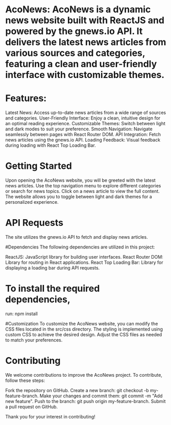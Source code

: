 # AcoNews: AcoNews is a dynamic news website built with ReactJS and powered by the gnews.io API. It delivers the latest news articles from various sources and categories, featuring a clean and user-friendly interface with customizable themes.

# Features:

Latest News: Access up-to-date news articles from a wide range of sources and categories.
User-Friendly Interface: Enjoy a clean, intuitive design for an optimal reading experience.
Customizable Themes: Switch between light and dark modes to suit your preference.
Smooth Navigation: Navigate seamlessly between pages with React Router DOM.
API Integration: Fetch news articles using the gnews.io API.
Loading Feedback: Visual feedback during loading with React Top Loading Bar.

# Getting Started
Upon opening the AcoNews website, you will be greeted with the latest news articles. Use the top navigation menu to explore different categories or search for news topics. Click on a news article to view the full content.
The website allows you to toggle between light and dark themes for a personalized experience.

# API Requests
The site utilizes the gnews.io API to fetch and display news articles.

#Dependencies
The following dependencies are utilized in this project:

ReactJS: JavaScript library for building user interfaces.
React Router DOM: Library for routing in React applications.
React Top Loading Bar: Library for displaying a loading bar during API requests.

# To install the required dependencies, 
run:
npm install

#Customization
To customize the AcoNews website, you can modify the CSS files located in the src/css directory. The styling is implemented using custom CSS to achieve the desired design. Adjust the CSS files as needed to match your preferences.

# Contributing
We welcome contributions to improve the AcoNews project. To contribute, follow these steps:

Fork the repository on GitHub.
Create a new branch: git checkout -b my-feature-branch.
Make your changes and commit them: git commit -m "Add new feature".
Push to the branch: git push origin my-feature-branch.
Submit a pull request on GitHub.


Thank you for your interest in contributing!
